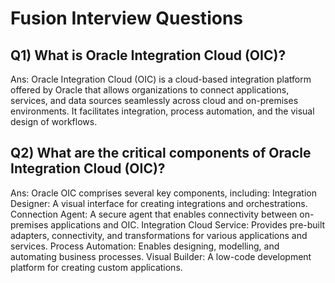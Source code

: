 # Fusion Interview Questions

## Q1) What is Oracle Integration Cloud (OIC)?
Ans: Oracle Integration Cloud (OIC) is a cloud-based integration platform offered by Oracle that allows organizations to connect applications, services, and data sources seamlessly across cloud and on-premises environments. It facilitates integration, process automation, and the visual design of workflows.


## Q2) What are the critical components of Oracle Integration Cloud (OIC)?
Ans: Oracle OIC comprises several key components, including:
Integration Designer: A visual interface for creating integrations and orchestrations.
Connection Agent: A secure agent that enables connectivity between on-premises applications and OIC.
Integration Cloud Service: Provides pre-built adapters, connectivity, and transformations for various applications and services.
Process Automation: Enables designing, modelling, and automating business processes.
Visual Builder: A low-code development platform for creating custom applications.